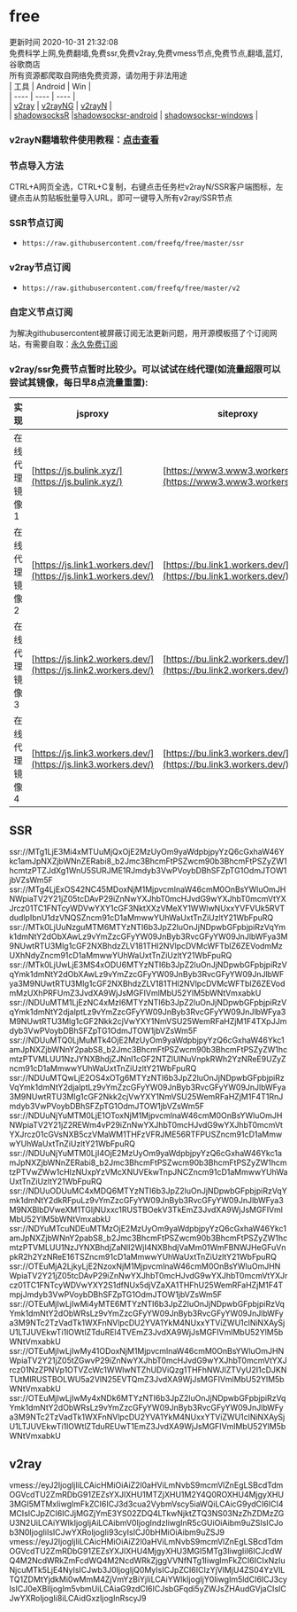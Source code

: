 # free  
更新时间 2020-10-31 21:32:08  
免费科学上网,免费翻墙,免费ssr,免费v2ray,免费vmess节点,免费节点,翻墙,蓝灯,谷歌商店  
所有资源都爬取自网络免费资源，请勿用于非法用途  
|  工具  | Android  | Win  |  
|  ----  | ----   | ----  |  
| [v2ray](#v2ray)  | [v2rayNG](https://github.com/2dust/v2rayNG/releases/download/1.2.12/v2rayNG_1.2.12.apk) | [v2rayN](https://github.com/2dust/v2rayN/releases/download/3.19/v2rayN-Core.zip) |  
| [shadowsocksR](#SSR)  |[shadowsocksr-android](https://github.com/shadowsocksrr/shadowsocksr-android/releases/download/3.5.4/shadowsocksr-android-3.5.4.apk) | [shadowsocksr-windows](https://github.com/shadowsocksr-backup/shadowsocksr-csharp/releases/download/4.7.0/ShadowsocksR-4.7.0-win.7z) |  
### v2rayN翻墙软件使用教程：[点击查看](https://github.com/freefq/tutorials)  
### 节点导入方法  
CTRL+A网页全选，CTRL+C复制，右键点击任务栏v2rayN/SSR客户端图标，左键点击从剪贴板批量导入URL，即可一键导入所有v2ray/SSR节点  
### SSR节点订阅  
- `https://raw.githubusercontent.com/freefq/free/master/ssr`  
### v2ray节点订阅  
- `https://raw.githubusercontent.com/freefq/free/master/v2`  
### 自定义节点订阅  
为解决githubusercontent被屏蔽订阅无法更新问题，用开源模板搭了个订阅网站，有需要自取：[永久免费订阅](https://bulink.xyz)  
### v2ray/ssr免费节点暂时比较少。可以试试在线代理(如流量超限可以尝试其镜像，每日早8点流量重置):  
|  实现  | jsproxy  | siteproxy  |  
|  ----  | ----   | ----  |  
| 在线代理镜像1 | [https://js.bulink.xyz/](https://js.bulink.xyz/) | [https://www3.www3.workers.dev/](https://www3.www3.workers.dev/) |  
| 在线代理镜像2 | [https://js.link1.workers.dev/](https://js.link1.workers.dev/) | [https://bu.link1.workers.dev/](https://bu.link1.workers.dev/) |  
| 在线代理镜像3 | [https://js.link2.workers.dev/](https://js.link2.workers.dev/) | [https://bu.link2.workers.dev/](https://bu.link2.workers.dev/) |  
| 在线代理镜像4 | [https://js.link3.workers.dev/](https://js.link3.workers.dev/) | [https://bu.link3.workers.dev/](https://bu.link3.workers.dev/) |  
## SSR  
ssr://MTg1LjE3Mi4xMTUuMjQxOjE2MzUyOm9yaWdpbjpyYzQ6cGxhaW46Ykc1amJpNXZjbWNnZERabi8_b2Jmc3BhcmFtPSZwcm90b3BhcmFtPSZyZW1hcmtzPTZJdXg1WnU5SURJME1RJmdyb3VwPVoybDBhSFZpTG1OdmJTOW1jbVZsWm5F  
ssr://MTg4LjExOS42NC45MDoxNjM1MjpvcmlnaW46cmM0OnBsYWluOmJHNWpiaTV2Y21jZ05tcDAvP29iZnNwYXJhbT0mcHJvdG9wYXJhbT0mcmVtYXJrcz01TC1FNTcyWDVwYXY1cGF3NktXXzVMeXY1WWlwNUxxYVFVUk5RVTdudlpIbnU1dzVNQSZncm91cD1aMmwwYUhWaUxtTnZiUzltY21WbFpuRQ  
ssr://MTk0LjUuNzguMTM6MTYzNTI6b3JpZ2luOnJjNDpwbGFpbjpiRzVqYmk1dmNtY2dObXAwLz9vYmZzcGFyYW09JnByb3RvcGFyYW09JnJlbWFya3M9NUwtRTU3Mlg1cGF2NXBhdzZLV181THl2NVlpcDVMcWFTblZ6ZEVodmMzUXhNdyZncm91cD1aMmwwYUhWaUxtTnZiUzltY21WbFpuRQ  
ssr://MTk0LjUwLjE3MS4xODU6MTYzNTI6b3JpZ2luOnJjNDpwbGFpbjpiRzVqYmk1dmNtY2dObXAwLz9vYmZzcGFyYW09JnByb3RvcGFyYW09JnJlbWFya3M9NUwtRTU3Mlg1cGF2NXBhdzZLV181THl2NVlpcDVMcWFTblZ6ZEVodmMzUXhPRFUmZ3JvdXA9WjJsMGFIVmlMbU52YlM5bWNtVmxabkU  
ssr://NDUuMTM1LjEzNC4xMzI6MTYzNTI6b3JpZ2luOnJjNDpwbGFpbjpiRzVqYmk1dmNtY2djalptLz9vYmZzcGFyYW09JnByb3RvcGFyYW09JnJlbWFya3M9NUwtRTU3Mlg1cGF2Nkk2cjVwYXY1NmVSU25WemRFaHZjM1F4TXpJJmdyb3VwPVoybDBhSFZpTG1OdmJTOW1jbVZsWm5F  
ssr://NDUuMTQ0LjMuMTk4OjE2MzUyOm9yaWdpbjpyYzQ6cGxhaW46Ykc1amJpNXZjbWNnY2pabS8_b2Jmc3BhcmFtPSZwcm90b3BhcmFtPSZyZW1hcmtzPTVMLUU1NzJYNXBhdjZJNnI1cGF2NTZlUlNuVnpkRWh2YzNReE9UZyZncm91cD1aMmwwYUhWaUxtTnZiUzltY21WbFpuRQ  
ssr://NDUuMTQwLjE2OS4xOTg6MTYzNTI6b3JpZ2luOnJjNDpwbGFpbjpiRzVqYmk1dmNtY2djalptLz9vYmZzcGFyYW09JnByb3RvcGFyYW09JnJlbWFya3M9NUwtRTU3Mlg1cGF2Nkk2cjVwYXY1NmVSU25WemRFaHZjM1F4T1RnJmdyb3VwPVoybDBhSFZpTG1OdmJTOW1jbVZsWm5F  
ssr://NDUuNjYuMTM0LjE1OToxNjM1MjpvcmlnaW46cmM0OnBsYWluOmJHNWpiaTV2Y21jZ2REWm4vP29iZnNwYXJhbT0mcHJvdG9wYXJhbT0mcmVtYXJrcz01cGVsNXB5czVMaWM1THFzVFRJME56RTFPUSZncm91cD1aMmwwYUhWaUxtTnZiUzltY21WbFpuRQ  
ssr://NDUuNjYuMTM0LjI4OjE2MzUyOm9yaWdpbjpyYzQ6cGxhaW46Ykc1amJpNXZjbWNnZERabi8_b2Jmc3BhcmFtPSZwcm90b3BhcmFtPSZyZW1hcmtzPTVwZWw1cHlzNUxpYzVMcXNUVEkwTnpJNCZncm91cD1aMmwwYUhWaUxtTnZiUzltY21WbFpuRQ  
ssr://NDUuODUuMC4xMDQ6MTYzNTI6b3JpZ2luOnJjNDpwbGFpbjpiRzVqYmk1dmNtY2dkRFpuLz9vYmZzcGFyYW09JnByb3RvcGFyYW09JnJlbWFya3M9NXBlbDVweXM1TGljNUxxc1RUSTBOekV3TkEmZ3JvdXA9WjJsMGFIVmlMbU52YlM5bWNtVmxabkU  
ssr://NDYuMTcuNDEuMTMzOjE2MzUyOm9yaWdpbjpyYzQ6cGxhaW46Ykc1amJpNXZjbWNnY2pabS8_b2Jmc3BhcmFtPSZwcm90b3BhcmFtPSZyZW1hcmtzPTVMLUU1NzJYNXBhdjZaNlI2WjI4NXBhdjVaMm01WmFBNWJHeGFuVnpkR2h2YzNReE16TSZncm91cD1aMmwwYUhWaUxtTnZiUzltY21WbFpuRQ  
ssr://OTEuMjA2LjkyLjE2NzoxNjM1MjpvcmlnaW46cmM0OnBsYWluOmJHNWpiaTV2Y21jZ05tcDAvP29iZnNwYXJhbT0mcHJvdG9wYXJhbT0mcmVtYXJrcz01TC1FNTcyWDVwYXY2S1dfNUx5djVZaXA1THFhU25WemRFaHZjM1F4TmpjJmdyb3VwPVoybDBhSFZpTG1OdmJTOW1jbVZsWm5F  
ssr://OTEuMjIwLjIwMi4yMTE6MTYzNTI6b3JpZ2luOnJjNDpwbGFpbjpiRzVqYmk1dmNtY2dObWRsLz9vYmZzcGFyYW09JnByb3RvcGFyYW09JnJlbWFya3M9NTc2TzVadTk1WXFnNVlpcDU2YVA1YkM4NUxxYTViZWU1clNiNXAySjU1LTJUVEkwTi1lOWtlZTduREl4TVEmZ3JvdXA9WjJsMGFIVmlMbU52YlM5bWNtVmxabkU  
ssr://OTEuMjIwLjIwMy41ODoxNjM1MjpvcmlnaW46cmM0OnBsYWluOmJHNWpiaTV2Y21jZ05tZGwvP29iZnNwYXJhbT0mcHJvdG9wYXJhbT0mcmVtYXJrcz01NzZPNVp1OTVZcWc1WWlwNTZhUDViQzg1THFhNWJlZTVyU2I1cDJKNTUtMlRUSTBOLWU5a2VlN25EVTQmZ3JvdXA9WjJsMGFIVmlMbU52YlM5bWNtVmxabkU  
ssr://OTEuMjIwLjIwMy4xNDk6MTYzNTI6b3JpZ2luOnJjNDpwbGFpbjpiRzVqYmk1dmNtY2dObWRsLz9vYmZzcGFyYW09JnByb3RvcGFyYW09JnJlbWFya3M9NTc2TzVadTk1WXFnNVlpcDU2YVA1YkM4NUxxYTViZWU1clNiNXAySjU1LTJUVEkwTi1lOWtlZTduREUwT1EmZ3JvdXA9WjJsMGFIVmlMbU52YlM5bWNtVmxabkU  
## v2ray  
vmess://eyJ2IjogIjIiLCAicHMiOiAiZ2l0aHViLmNvbS9mcmVlZnEgLSBcdTdmOGVcdTU2ZmRDbG91ZEZsYXJlXHU1MTZjXHU1M2Y4Q0ROXHU4MjgyXHU3MGI5MTMxIiwgImFkZCI6ICJ3d3cua2VybmVscy5iaWQiLCAicG9ydCI6ICI4MCIsICJpZCI6ICJjMGZjYmE3YS02ZDQ4LTkwNjktZTQ3NS03NzZhZDMzZGU3N2UiLCAiYWlkIjogIjAiLCAibmV0IjogIndzIiwgInR5cGUiOiAibm9uZSIsICJob3N0IjogIiIsICJwYXRoIjogIi93cyIsICJ0bHMiOiAibm9uZSJ9  
vmess://eyJ2IjogIjIiLCAicHMiOiAiZ2l0aHViLmNvbS9mcmVlZnEgLSBcdTdmOGVcdTU2ZmRDbG91ZEZsYXJlXHU4MjgyXHU3MGI5MTg3IiwgIiI6ICJcdWQ4M2NcdWRkZmFcdWQ4M2NcdWRkZjggVVNfNTg1IiwgImFkZCI6ICIxNzIuNjcuMTk5LjE4NyIsICJwb3J0IjogIjQ0MyIsICJpZCI6ICIzYjVlMjU4ZS04YzVlLTQ1ZDMtYjdkMi0wMmM4ZjVmYzBiYjIiLCAiYWlkIjogIjY0IiwgIm5ldCI6ICJ3cyIsICJ0eXBlIjogIm5vbmUiLCAiaG9zdCI6ICJsbGFqdi5yZWJsZHAudGVjaCIsICJwYXRoIjogIi8iLCAidGxzIjogInRscyJ9  
